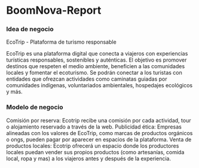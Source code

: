 # BoomNova-Report

<h3>Idea de negocio</h3>

EcoTrip - Plataforma de turismo responsable

<a>EcoTrip es una plataforma digital que conecta a viajeros con experiencias turísticas responsables, sostenibles y auténticas. El objetivo es promover destinos que respeten el medio ambiente, beneficien a las comunidades locales y fomentar el ecoturismo. Se podrán conectar a los turistas con entidades que ofrezcan actividades como caminatas guiadas por comunidades indígenas, voluntariados ambientales, hospedajes ecológicos y más.

<h3>Modelo de negocio</h3>
Comisión por reserva: Ecotrip recibe una comisión por cada actividad, tour o alojamiento reservado a través de la web.
Publicidad ética: Empresas alineadas con los valores de EcoTrip, como marcas de productos orgánicos o ongs, pueden pagar por aparecer en espacios de la plataforma.
Venta de productos locales: Ecotrip ofrecerá un espacio donde los productores locales puedan vender sus propios productos (como artesanías, comida local, ropa y mas) a los viajeros antes y después de la experiencia.</a>

